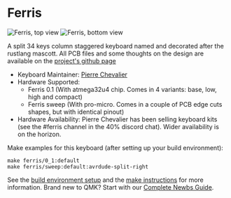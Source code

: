 # Ferris

![Ferris, top view](https://imgur.com/V4QuaGs.jpg)
![Ferris, bottom view](https://i.imgur.com/7DJYME8.jpg)

A split 34 keys column staggered keyboard named and decorated after the rustlang mascott. All PCB files and some thoughts on the design are available on the [project's github page](https://github.com/pierrechevalier83/ferris)

* Keyboard Maintainer: [Pierre Chevalier](https://github.com/pierrechevalier83)
* Hardware Supported:
	* Ferris 0.1 (With atmega32u4 chip. Comes in 4 variants: base, low, high and compact)
	* Ferris sweep (With pro-micro. Comes in a couple of PCB edge cuts shapes, but with identical pinout)
* Hardware Availability: Pierre Chevalier has been selling keyboard kits (see the #ferris channel in the 40% discord chat). Wider availability is on the horizon.

Make examples for this keyboard (after setting up your build environment):

    make ferris/0_1:default
    make ferris/sweep:default:avrdude-split-right

See the [build environment setup](https://docs.qmk.fm/#/getting_started_build_tools) and the [make instructions](https://docs.qmk.fm/#/getting_started_make_guide) for more information. Brand new to QMK? Start with our [Complete Newbs Guide](https://docs.qmk.fm/#/newbs).
